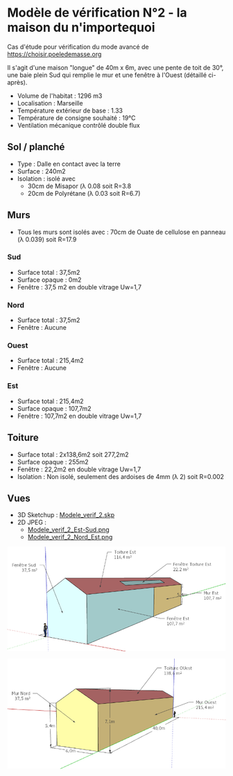 # Modèle de vérification N°2 - la maison du n'importequoi

Cas d'étude pour vérification du mode avancé de https://choisir.poeledemasse.org 

Il s'agit d'une maison "longue" de 40m x 6m, avec une pente de toit de 30°, une baie plein Sud qui remplie le mur et une fenêtre à l'Ouest (détaillé ci-après).

* Volume de l'habitat : 1296 m3
* Localisation :  Marseille
* Température extérieur de base : 1.33
* Température de consigne souhaité : 19°C
* Ventilation mécanique contrôlé double flux

## Sol / planché

* Type : Dalle en contact avec la terre
* Surface : 240m2
* Isolation : isolé avec
  * 30cm de Misapor (λ 0.08 soit R=3.8
  * 20cm de Polyrétane  (λ 0.03 soit R=6.7)


## Murs

* Tous les murs sont isolés avec : 70cm de Ouate de cellulose en panneau (λ 0.039) soit R=17.9

### Sud

* Surface total : 37,5m2
* Surface opaque : 0m2
* Fenêtre : 37,5 m2 en double vitrage Uw=1,7

### Nord

* Surface total : 37,5m2
* Fenêtre : Aucune

### Ouest

* Surface total : 215,4m2
* Fenêtre : Aucune

### Est

* Surface total : 215,4m2 
* Surface opaque : 107,7m2
* Fenêtre : 107,7m2 en double vitrage Uw=1,7

## Toiture

* Surface total : 2x138,6m2 soit 277,2m2
* Surface opaque : 255m2
* Fenêtre : 22,2m2 en double vitrage Uw=1,7
* Isolation : Non isolé, seulement des ardoises de 4mm  (λ 2) soit R=0.002

## Vues

* 3D Sketchup : [Modele_verif_2.skp](Modele_verif_2.skp)
* 2D JPEG : 
  * [Modele_verif_2_Est-Sud.png](Modele_verif_2_Est-Sud.png)
  * [Modele_verif_2_Nord_Est.png](Modele_verif_2_Nord_Est.png)

![Modele_verif_2_Est-Sud](Modele_verif_2_Est-Sud.png)

![Modele_verif_2_Nord_Est](Modele_verif_2_Nord_Est.png)
